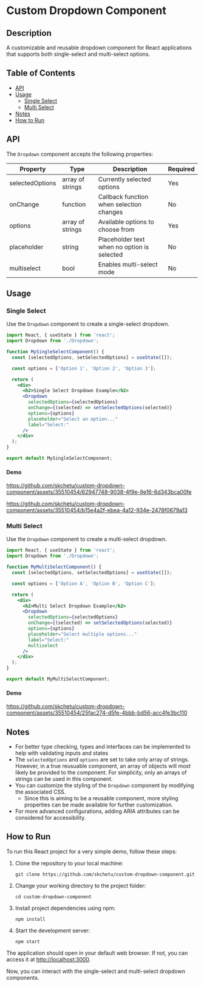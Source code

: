 # Custom Dropdown Component

## Description

A customizable and reusable dropdown component for React applications that supports both single-select and multi-select options.

## Table of Contents

- [API](#api)
- [Usage](#usage)
  - [Single Select](#single-select)
  - [Multi Select](#multi-select)
- [Notes](#notes)
- [How to Run](#how-to-run)

## API

The `Dropdown` component accepts the following properties:

| Property        | Type             | Description                                 | Required |
| --------------- | ---------------- | ------------------------------------------- | -------- |
| selectedOptions | array of strings | Currently selected options                  | Yes      |
| onChange        | function         | Callback function when selection changes    | No       |
| options         | array of strings | Available options to choose from            | Yes      |
| placeholder     | string           | Placeholder text when no option is selected | No       |
| multiselect     | bool             | Enables multi-select mode                   | No       |

## Usage

### Single Select

Use the `Dropdown` component to create a single-select dropdown.

```jsx
import React, { useState } from 'react';
import Dropdown from './Dropdown';

function MySingleSelectComponent() {
  const [selectedOptions, setSelectedOptions] = useState([]);

  const options = ['Option 1', 'Option 2', 'Option 3'];

  return (
    <div>
      <h2>Single Select Dropdown Example</h2>
      <Dropdown
        selectedOptions={selectedOptions}
        onChange={(selected) => setSelectedOptions(selected)}
        options={options}
        placeholder="Select an option..."
        label="Select:"
      />
    </div>
  );
}

export default MySingleSelectComponent;
```

#### Demo

https://github.com/skchetu/custom-dropdown-component/assets/35510454/62947748-9038-4f9e-9e16-6d343bca00fe

https://github.com/skchetu/custom-dropdown-component/assets/35510454/b15e4a2f-ebea-4a12-934e-2478f0679a13

### Multi Select

Use the `Dropdown` component to create a multi-select dropdown.

```jsx
import React, { useState } from 'react';
import Dropdown from './Dropdown';

function MyMultiSelectComponent() {
  const [selectedOptions, setSelectedOptions] = useState([]);

  const options = ['Option A', 'Option B', 'Option C'];

  return (
    <div>
      <h2>Multi Select Dropdown Example</h2>
      <Dropdown
        selectedOptions={selectedOptions}
        onChange={(selected) => setSelectedOptions(selected)}
        options={options}
        placeholder="Select multiple options..."
        label="Select:"
        multiselect
      />
    </div>
  );
}

export default MyMultiSelectComponent;
```

#### Demo

https://github.com/skchetu/custom-dropdown-component/assets/35510454/25fac274-d5fe-4bbb-bd56-acc4fe3bc110

## Notes

- For better type checking, types and interfaces can be implemented to help with validating inputs and states
- The `selectedOptions` and `options` are set to take only array of strings. However, in a true reusuable component, an array of objects will most likely be provided to the component. For simplicity, only an arrays of strings can be used in this component.
- You can customize the styling of the `Dropdown` component by modifying the associated CSS.
  - Since this is aiming to be a reusable component, more styling properties can be made available for further customization.
- For more advanced configurations, adding ARIA attributes can be considered for accessibility.

## How to Run

To run this React project for a very simple demo, follow these steps:

1. Clone the repository to your local machine:

   ```
   git clone https://github.com/skchetu/custom-dropdown-component.git
   ```

2. Change your working directory to the project folder:

   ```
   cd custom-dropdown-component
   ```

3. Install project dependencies using npm:

   ```
   npm install
   ```

4. Start the development server:

   ```
   npm start
   ```

The application should open in your default web browser. If not, you can access it at [http://localhost:3000](http://localhost:3000).

Now, you can interact with the single-select and multi-select dropdown components.
